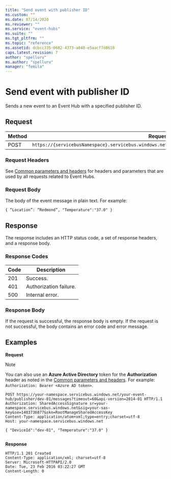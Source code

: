 ```yaml
---
title: "Send event with publisher ID"
ms.custom: ""
ms.date: 07/14/2020
ms.reviewer: ""
ms.service: "event-hubs"
ms.suite: ""
ms.tgt_pltfrm: ""
ms.topic: "reference"
ms.assetid: dcbcc335-0682-4373-a848-e5aacf7d8618
caps.latest.revision: 7
author: "spelluru"
ms.author: "spelluru"
manager: "femila"
---
```

# Send event with publisher ID
Sends a new event to an Event Hub with a specified publisher ID.  
  
## Request  
  
|Method|Request URI|  
|------------|-----------------|  
|POST|`https://{servicebusNamespace}.servicebus.windows.net/{eventHubPath}/publishers/{publisherId}/messages`|  
  
### Request Headers  
 See [Common parameters and headers](event-hubs-runtime-rest.md) for headers and parameters that are used by all requests related to Event Hubs.  
  
### Request Body  
 The body of the event message in plain text. For example:  
  
```  
{ “Location”: “Redmond”, "Temperature":"37.0" }  
```  
  
## Response  
 The response includes an HTTP status code, a set of response headers, and a response body.  
  
### Response Codes  
  
|Code|Description|  
|----------|-----------------|  
|201|Success.|  
|401|Authorization failure.|  
|500|Internal error.|  
  
### Response Body  
 If the request is successful, the response body is empty. If the request is not successful, the body contains an error code and error message.  
  
## Examples  
 **Request**  

> [!NOTE]
> You can also use an **Azure Active Directory** token for the **Authorization** header as noted in the [Common parameters and headers](event-hubs-management-rest.md). For example: `Authorization: Bearer <Azure AD token>`.
  
```  
POST https://your-namespace.servicebus.windows.net/your-event-hub/publisher/dev-01/messages?timeout=60&api-version=2014-01 HTTP/1.1  
Authorization: SharedAccessSignature sr=your-namespace.servicebus.windows.net&sig=your-sas-key&se=1403736877&skn=RootManageSharedAccessKey  
Content-Type: application/atom+xml;type=entry;charset=utf-8  
Host: your-namespace.servicebus.windows.net  
  
{ "DeviceId":"dev-01", "Temperature":"37.0" }  
  
```  
  
 **Response**  
  
```  
HTTP/1.1 201 Created  
Content-Type: application/xml; charset=utf-8  
Server: Microsoft-HTTPAPI/2.0  
Date: Tue, 23 Feb 2016 03:22:27 GMT  
Content-Length: 0  
  
```